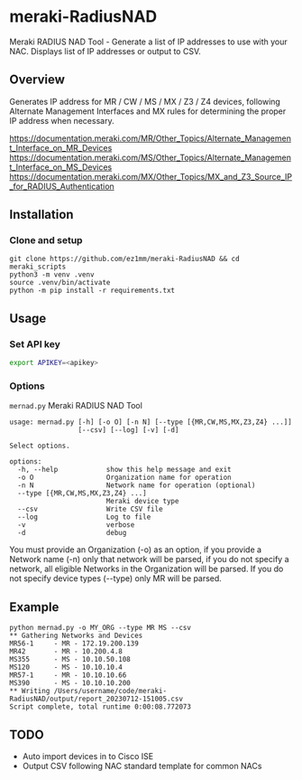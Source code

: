 # meraki-RadiusNAD
Meraki RADIUS NAD Tool - Generate a list of IP addresses to use with your NAC.
Displays list of IP addresses or output to CSV.

## Overview

Generates IP address for MR / CW / MS / MX / Z3 / Z4 devices, following Alternate Management Interfaces and MX rules for determining the proper IP address when necessary.

https://documentation.meraki.com/MR/Other_Topics/Alternate_Management_Interface_on_MR_Devices
https://documentation.meraki.com/MS/Other_Topics/Alternate_Management_Interface_on_MS_Devices
https://documentation.meraki.com/MX/Other_Topics/MX_and_Z3_Source_IP_for_RADIUS_Authentication

## Installation
### Clone and setup
```
git clone https://github.com/ez1mm/meraki-RadiusNAD && cd meraki_scripts
python3 -m venv .venv
source .venv/bin/activate
python -m pip install -r requirements.txt
```

## Usage
### Set API key
```bash
export APIKEY=<apikey>
```

### Options
`mernad.py` Meraki RADIUS NAD Tool
```
usage: mernad.py [-h] [-o O] [-n N] [--type [{MR,CW,MS,MX,Z3,Z4} ...]]
                 [--csv] [--log] [-v] [-d]

Select options.

options:
  -h, --help            show this help message and exit
  -o O                  Organization name for operation
  -n N                  Network name for operation (optional)
  --type [{MR,CW,MS,MX,Z3,Z4} ...]
                        Meraki device type
  --csv                 Write CSV file
  --log                 Log to file
  -v                    verbose
  -d                    debug
```

You must provide an Organization (-o) as an option, if you provide a Network name (-n) only that network will be parsed, if you do not specify a network, all eligible Networks in the Organization will be parsed. If you do not specify device types (--type) only MR will be parsed.

## Example
```
python mernad.py -o MY_ORG --type MR MS --csv
** Gathering Networks and Devices
MR56-1     - MR - 172.19.200.139
MR42       - MR - 10.200.4.8
MS355      - MS - 10.10.50.108
MS120      - MS - 10.10.10.4
MR57-1     - MR - 10.10.10.66
MS390      - MS - 10.10.10.200
** Writing /Users/username/code/meraki-RadiusNAD/output/report_20230712-151005.csv
Script complete, total runtime 0:00:08.772073
```

## TODO
* Auto import devices in to Cisco ISE
* Output CSV following NAC standard template for common NACs
